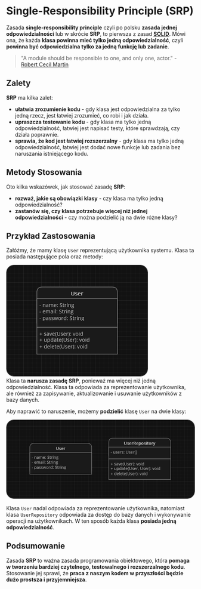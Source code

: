 # Single-Responsibility Principle (SRP)

Zasada **single-responsibility principle** czyli po polsku **zasada jednej odpowiedzialności** lub w skrócie **SRP**, to pierwsza z zasad [**SOLID**](index.html). Mówi ona, że każda **klasa powinna mieć tylko jedną odpowiedzialność**, czyli **powinna być odpowiedzialna tylko za jedną funkcję lub zadanie**.

> "A module should be responsible to one, and only one, actor." - [Robert Cecil Martin](https://en.wikipedia.org/wiki/Robert_C._Martin)

## Zalety
**SRP** ma kilka zalet:
- **ułatwia zrozumienie kodu** - gdy klasa jest odpowiedzialna za tylko jedną rzecz, jest łatwiej zrozumieć, co robi i jak działa.
- **upraszcza testowanie kodu** - gdy klasa ma tylko jedną odpowiedzialność, łatwiej jest napisać testy, które sprawdzają, czy działa poprawnie.
- **sprawia, że kod jest łatwiej rozszerzalny** - gdy klasa ma tylko jedną odpowiedzialność, łatwiej jest dodać nowe funkcje lub zadania bez naruszania istniejącego kodu.

## Metody Stosowania
Oto kilka wskazówek, jak stosować zasadę **SRP**:
- **rozważ, jakie są obowiązki klasy** - czy klasa ma tylko jedną odpowiedzialność?
- **zastanów się, czy klasa potrzebuje więcej niż jednej odpowiedzialności** - czy można podzielić ją na dwie różne klasy?

## Przykład Zastosowania
Załóżmy, że mamy klasę `User` reprezentującą użytkownika systemu. Klasa ta posiada następujące pola oraz metody:

<img style="border: 1px solid rgb(49, 49, 49); border-radius: 20px;" src="imgs/1.png">

<div class="warning">
    Klasa ta <b>narusza zasadę SRP</b>, ponieważ ma więcej niż jedną odpowiedzialność. Klasa ta odpowiada za reprezentowanie użytkownika, ale również za zapisywanie, aktualizowanie i usuwanie użytkowników z bazy danych.
</div>

Aby naprawić to naruszenie, możemy **podzielić** klasę `User` na dwie klasy:

<img style="border: 1px solid rgb(49, 49, 49); border-radius: 20px;" src="imgs/2.png">

Klasa `User` nadal odpowiada za reprezentowanie użytkownika, natomiast klasa `UserRepository` odpowiada za dostęp do bazy danych i wykonywanie operacji na użytkownikach. W ten sposób każda klasa **posiada jedną odpowiedzialność**.

## Podsumowanie
Zasada **SRP** to ważna zasada programowania obiektowego, która **pomaga w tworzeniu bardziej czytelnego, testowalnego i rozszerzalnego kodu**. Stosowanie jej sprawi, że **praca z naszym kodem w przyszłości będzie dużo prostsza i przyjemniejsza**.
